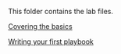 This folder contains the lab files.

[Covering the basics](lab-1.md)

[Writing your first playbook](lab-2.md)
